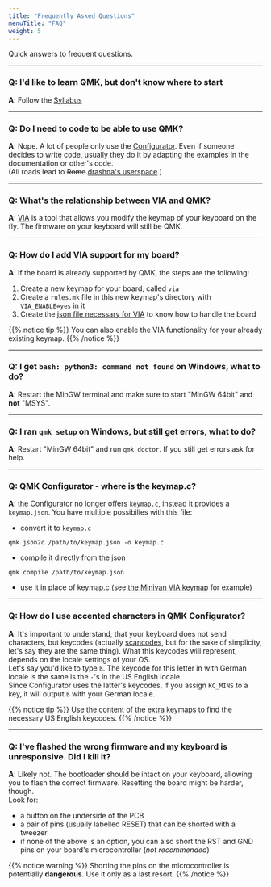 ```yaml
---
title: "Frequently Asked Questions"
menuTitle: "FAQ"
weight: 5
---
```


Quick answers to frequent questions.

---

### Q: I'd like to learn QMK, but don't know where to start  
**A**: Follow the [Syllabus](https://docs.qmk.fm/#/syllabus)

---

### Q: Do I need to code to be able to use QMK?
**A**: Nope. A lot of people only use the [Configurator](https://config.qmk.fm). Even if someone decides to write code, usually they do it by adapting the examples in the documentation or other's code.  
(All roads lead to ~~Rome~~ [drashna's userspace](https://github.com/qmk/qmk_firmware/tree/master/users/drashna).)

---

### Q: What's the relationship between VIA and QMK?
**A**: [VIA](https://caniusevia.com) is a tool that allows you modify the keymap of your keyboard on the fly. The firmware on your keyboard will still be QMK.

---

### Q: How do I add VIA support for my board?
**A**: If the board is already supported by QMK, the steps are the following:

1. Create a new keymap for your board, called `via`
1. Create a `rules.mk` file in this new keymap's directory with `VIA_ENABLE=yes` in it
1. Create the [json file necessary for VIA](https://caniusevia.com/docs/specification) to know how to handle the board 

{{% notice tip %}}
You can also enable the VIA functionality for your already existing keymap.
{{% /notice %}}

---

### Q: I get `bash: python3: command not found` on Windows, what to do?
**A**: Restart the MinGW terminal and make sure to start "MinGW 64bit" and **not** "MSYS".

---

### Q: I ran `qmk setup` on Windows, but still get errors, what to do?
**A**: Restart "MinGW 64bit" and run `qmk doctor`. If you still get errors ask for help.

---

### Q: QMK Configurator - where is the keymap.c?
**A**: the Configurator no longer offers `keymap.c`, instead it provides a `keymap.json`. You have multiple possibilies with this file:

* convert it to `keymap.c`
```shell
qmk json2c /path/to/keymap.json -o keymap.c
```

* compile it directly from the json
```shell
qmk compile /path/to/keymap.json
```

* use it in place of keymap.c (see [the Minivan VIA keymap](https://github.com/qmk/qmk_firmware/tree/master/keyboards/thevankeyboards/minivan/keymaps/via) for example)

---

### Q: How do I use accented characters in QMK Configurator?
**A**: It's important to understand, that your keyboard does not send characters, but keycodes (actually [scancodes](https://en.wikipedia.org/wiki/Scancode), but for the sake of simplicity, let's say they are the same thing). What this keycodes will represent, depends on the locale settings of your OS.  
Let's say you'd like to type `ß`. The keycode for this letter in with German locale is the same is the `-`'s in the US English locale.  
Since Configurator uses the latter's keycodes, if you assign `KC_MINS` to a key, it will output `ß` with your German locale.  

{{% notice tip %}}
Use the content of the [extra keymaps](https://github.com/qmk/qmk_firmware/tree/master/quantum/keymap_extras) to find the necessary US English keycodes.
{{% /notice %}}

---

### Q: I've flashed the wrong firmware and my keyboard is unresponsive. Did I kill it?
**A**: Likely not. The bootloader should be intact on your keyboard, allowing you to flash the correct firmware. Resetting the board might be harder, though.  
Look for:

* a button on the underside of the PCB  
* a pair of pins (usually labelled RESET) that can be shorted with a tweezer  
* if none of the above is an option, you can also short the RST and GND pins on your board's microcontroller (*not recommended*)

{{% notice warning %}}
Shorting the pins on the microcontroller is potentially **dangerous**. Use it only as a last resort.
{{% /notice %}}
